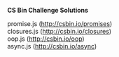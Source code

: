 **CS Bin Challenge Solutions**

promise.js (http://csbin.io/promises)<br/>
closures.js (http://csbin.io/closures)<br/>
oop.js (http://csbin.io/oop)<br/>
async.js (http://csbin.io/async)<br/>
